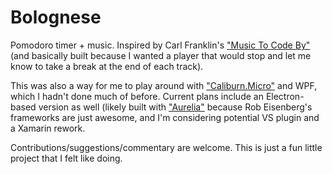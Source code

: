 # Bolognese
Pomodoro timer + music. Inspired by Carl Franklin's ["Music To Code By"](http://mtcb.pwop.com/) (and basically built because I wanted a player that would stop and let me know to take a break at the end of each track).

This was also a way for me to play around with ["Caliburn.Micro"](http://caliburnmicro.com/) and WPF, which I hadn't done much of before. Current plans include an Electron-based version as well (likely built with ["Aurelia"](http://aurelia.io/) because Rob Eisenberg's frameworks are just awesome, and I'm considering potential VS plugin and a Xamarin rework.

Contributions/suggestions/commentary are welcome. This is just a fun little project that I felt like doing.
